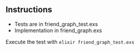 ## Instructions

  * Tests are in friend_graph_test.exs
  * Implementation in friend_graph.exs

Execute the test with `elixir friend_graph_test.exs`
